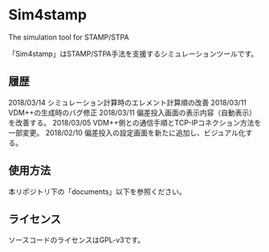 # Sim4stamp

The simulation tool for STAMP/STPA

「Sim4stamp」はSTAMP/STPA手法を支援するシミュレーションツールです。

## 履歴

2018/03/14 シミュレーション計算時のエレメント計算順の改善
2018/03/11 VDM++の生成時のバグ修正
2018/03/11 偏差投入画面の表示内容（自動表示）を改善する。
2018/03/05 VDM++側との通信手順とTCP-IPコネクション方法を一部変更。
2018/02/10 偏差投入の設定画面を新たに追加し、ビジュアル化する。


## 使用方法

本リポジトリ下の「documents」以下を参照ください。

## ライセンス

ソースコードのライセンスはGPL-v3です。

